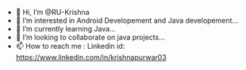 - 👋 Hi, I’m @RU-Krishna
- 👀 I’m interested in Android Developement and Java developement...
- 🌱 I’m currently learning Java...
- 💞️ I’m looking to collaborate on java projects...
- 📫 How to reach me : Linkedin id: https://www.linkedin.com/in/krishnapurwar03

<!---
RU-Krishna/RU-Krishna is a ✨ special ✨ repository because its `README.md` (this file) appears on your GitHub profile.
You can click the Preview link to take a look at your changes.
--->
